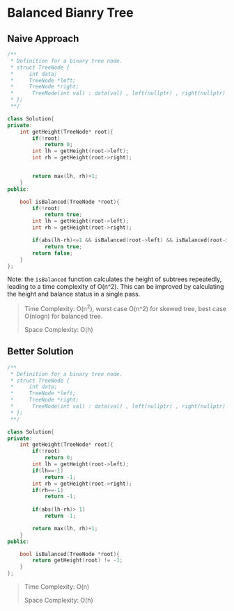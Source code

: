 # Balanced Bianry Tree


## Naive Approach

```cpp
/**
 * Definition for a binary tree node.
 * struct TreeNode {
 *     int data;
 *     TreeNode *left;
 *     TreeNode *right;
 *      TreeNode(int val) : data(val) , left(nullptr) , right(nullptr) {}
 * };
 **/

class Solution{
private:
    int getHeight(TreeNode* root){
        if(!root)
            return 0;
        int lh = getHeight(root->left);
        int rh = getHeight(root->right);


        return max(lh, rh)+1;
    }
public:

    bool isBalanced(TreeNode *root){
    	if(!root)
            return true;
        int lh = getHeight(root->left);
        int rh = getHeight(root->right);

        if(abs(lh-rh)<=1 && isBalanced(root->left) && isBalanced(root->right))
            return true;
        return false;
    }
};
```

Note: the `isBalanced` function calculates the height of subtrees repeatedly, leading to a time complexity of O(n^2). This can be improved by calculating the height and balance status in a single pass.

> Time Complexity: O(n<sup>2</sup>), worst case O(n^2) for skewed tree, best case O(nlogn) for balanced tree.
> 
> Space Complexity: O(h)

## Better Solution


```cpp
/**
 * Definition for a binary tree node.
 * struct TreeNode {
 *     int data;
 *     TreeNode *left;
 *     TreeNode *right;
 *      TreeNode(int val) : data(val) , left(nullptr) , right(nullptr) {}
 * };
 **/

class Solution{
private:
    int getHeight(TreeNode* root){
        if(!root)
            return 0;
        int lh = getHeight(root->left);
        if(lh==-1)
            return -1;
        int rh = getHeight(root->right);
        if(rh==-1)
            return -1;
        
        if(abs(lh-rh)> 1)
            return -1;

        return max(lh, rh)+1;
    }
public:

    bool isBalanced(TreeNode *root){
    	return getHeight(root) != -1;
    }
};
```

> Time Complexity: O(n)
> 
> Space Complexity: O(h)